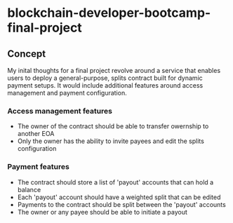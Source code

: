 # blockchain-developer-bootcamp-final-project

## Concept

My inital thoughts for a final project revolve around a service that enables users to deploy a general-purpose, splits contract built for dynamic payment setups. It would include additional features around access management and payment configuration.

### Access management features

- The owner of the contract should be able to transfer owernship to another EOA
- Only the owner has the ability to invite payees and edit the splits configuration

### Payment features

- The contract should store a list of 'payout' accounts that can hold a balance
- Each 'payout' account should have a weighted split that can be edited
- Payments to the contract should be split between the 'payout' accounts
- The owner or any payee should be able to initiate a payout